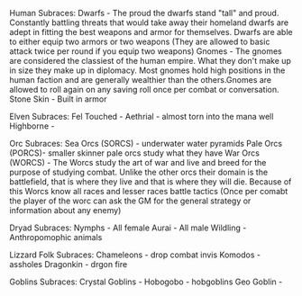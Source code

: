 Human Subraces:
Dwarfs - The proud the dwarfs stand "tall" and proud. Constantly battling threats that would take away their homeland dwarfs are adept in fitting the best weapons and armor for themselves. Dwarfs are able to either equip two armors or two weapons (They are allowed to basic attack twice per round if you equip two weapons)
Gnomes - The gnomes are considered the classiest of the human empire. What they don't make up in size they make up in diplomacy. Most gnomes hold high positions in the human faction and are generally wealthier than the others.Gnomes are allowed to roll again on any saving roll once per combat or conversation.
Stone Skin - Built in armor


Elven Subraces:
Fel Touched -
Aethrial - almost torn into the mana well
Highborne - 

Orc Subraces:
Sea Orcs (SORCS) - underwater water pyramids
Pale Orcs (PORCS)- smaller skinner pale orcs study what they have
War Orcs (WORCS) - The Worcs study the art of war and live and breed for the purpose of studying combat. Unlike the other orcs their domain is the battlefield, that is where they live and that is where they will die. Because of this Worcs know all races and lesser races battle tactics (Once per comabt the player of the worc can ask the GM for the general strategy or information about any enemy)

Dryad Subraces:
Nymphs - All female
Aurai - All male
Wildling - Anthropomophic animals
 

Lizzard Folk Subraces:
Chameleons - drop combat invis
Komodos - assholes
Dragonkin - drgon fire


Goblins Subraces:
Crystal Goblins -
Hobogobo - hobgoblins
Geo Goblin - 